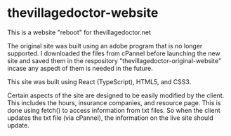 # thevillagedoctor-website

This is a website "reboot" for thevillagedoctor.net

The original site was built using an adobe program that is no longer supported.  I downloaded the files from cPannel before launching the new site and saved them in the respository "thevillagedoctor-original-website" incase any aspedt of them is needed in the future. 

This site was built using React (TypeScript), HTML5, and CSS3.  

Certain aspects of the site are designed to be easily modified by the client.  This includes the hours, insurance companies, and resource page.  This is done using fetch() to access information from txt files.  So when the client updates the txt file (via cPannel), the information on the live site should update.  
